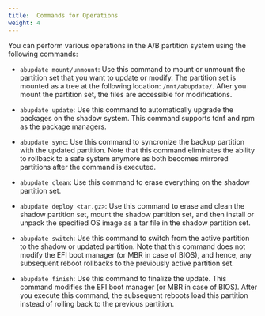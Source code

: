 ```yaml
---
title:  Commands for Operations
weight: 4
---
```


You can perform various operations in the A/B partition system using the following commands:

- `abupdate mount/unmount`: Use this command to mount or unmount the partition set that you want to update or modify. The partition set is mounted as a tree at the following location: `/mnt/abupdate/`. After you mount the partition set, the files are accessible for modifications. 

- `abupdate update`: Use this command to automatically upgrade the packages on the shadow system. This command supports tdnf and rpm as the package managers.

- `abupdate sync`: Use this command to syncronize the backup partition with the updated partition. Note that this command eliminates the ability to rollback to a safe system anymore as both becomes mirrored partitions after the command is executed.
 
- `abupdate clean`: Use this command to erase everything on the shadow partition set.
 
- `abupdate deploy <tar.gz>`: Use this command to erase and clean the shadow partition set, mount the shadow partition set, and then install or unpack the specified OS image as a tar file in the shadow partition set.
 
- `abupdate switch`: Use this command to switch from the active partition to the shadow or updated partition. Note that this command does not modify the EFI boot manager (or MBR in case of BIOS), and hence, any subsequent reboot rollbacks to the previously active partition set. 
 
- `abupdate finish`: Use this command to finalize the update. This command modifies the EFI boot manager (or MBR in case of BIOS). After you execute this command, the subsequent reboots load this partition instead of rolling back to the previous partition.





